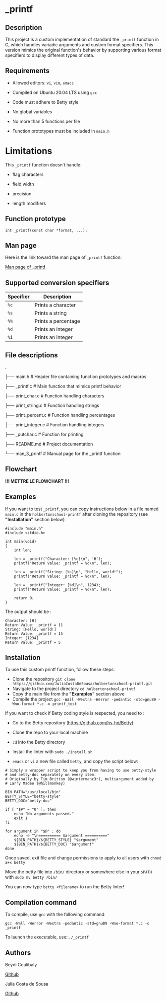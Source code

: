 # _printf

## Description
This project is a custom implementation of standard the `_printf` function in C, which handles variadic arguments and custom format specifiers. This version mimics the original function's behavior by supporting various format specifiers to display different types of data.

## Requirements

* Allowed editors: `vi`, `vim`, `emacs`

* Compiled on Ubuntu 20.04 LTS using `gcc`

* Code must adhere to Betty style

* No global variables

* No more than 5 functions per file

* Function prototypes must be included in `main.h`

# Limitations

This `_printf` function doesn't handle: 

* flag characters

* field width

* precision

* length modifiers

## Function prototype

`int _printf(const char *format, ...);`

## Man page

Here is the link toward the man page of `_printf` function:

[Man page of _printf](https://github.com/JuliaCostaDeSousa/holbertonschool-printf/blob/main/man_3_printf)

## Supported conversion specifiers

| Specifier   | Description           |
| ----------- | ----------------------|
| `%c`        | Prints a character    |
| `%s`        | Prints a string       |
| `%%`        | Prints a percentage   |
| `%d`        | Prints an integer     |
| `%i`        | Prints an integer     |

## File descriptions

.

├── main.h               # Header file containing function prototypes and macros

├── _printf.c            # Main function that mimics printf behavior

├── print_char.c         # Function handling characters

├── print_string.c       # Function handling strings

├── print_percent.c      # Function handling percentages

├── print_integer.c      # Function handling integers

├── _putchar.c           # Function for printing

├── README.md            # Project documentation

└── man_3_printf         # Manual page for the _printf function

## Flowchart 

**!!! METTRE LE FLOWCHART !!!**

## Examples

If you want to test `_printf`, you can copy instructions below in a file named `main.c`  in the `holbertonschool-printf` after cloning the repository (see **"Installation"** section below)

```
#include "main.h"
#include <stdio.h>

int main(void)
{
    int len;

    len = _printf("Character: [%c]\n", 'H');
    printf("Return Value: _printf = %d\n", len);

    len = _printf("String: [%s]\n", "Hello, world!");
    printf("Return Value: _printf = %d\n", len);

    len = _printf("Integer: [%d]\n", 1234);
    printf("Return Value: _printf = %d\n", len);

    return 0;
}
```

The output should be :

```
Character: [H]
Return Value: _printf = 11
String: [Hello, world!]
Return Value: _printf = 15
Integer: [1234]
Return Value: _printf = 5
```

## Installation

To use this custom printf function, follow these steps:

* Clone the repository
  `git clone https://github.com/JuliaCostaDeSousa/holbertonschool-printf.git`
* Navigate to the project directory
  `cd holbertonschool-printf`
* Copy the main file from the **"Examples"** section above
* Compile the project
  `gcc -Wall -Wextra -Werror -pedantic -std=gnu89 -Wno-format *.c -o printf_test`


If you want to check if Betty coding style is respected, you need to :

* Go to the Betty repository (https://github.com/hs-hq/Betty)

* Clone the repo to your local machine

* `cd` into the Betty directory

* Install the linter with `sudo ./install.sh`

* `emacs` or `vi` a new file called `betty`, and copy the script below:
```
# Simply a wrapper script to keep you from having to use betty-style
# and betty-doc separately on every item.
# Originally by Tim Britton (@wintermanc3r), multiargument added by
# Larry Madeo (@hillmonkey)

BIN_PATH="/usr/local/bin"
BETTY_STYLE="betty-style"
BETTY_DOC="betty-doc"

if [ "$#" = "0" ]; then
    echo "No arguments passed."
    exit 1
fi

for argument in "$@" ; do
    echo -e "\n========== $argument =========="
    ${BIN_PATH}/${BETTY_STYLE} "$argument"
    ${BIN_PATH}/${BETTY_DOC} "$argument"
done
```
Once saved, exit file and change permissions to apply to all users with `chmod a+x betty`

Move the betty file into `/bin/` directory or somewhere else in your `$PATH` with `sudo mv betty /bin/`

You can now type `betty <filename>` to run the Betty linter!


## Compilation command

To compile, use `gcc` with the following command:

`gcc -Wall -Werror -Wextra -pedantic -std=gnu89 -Wno-format *.c -o _printf`

To launch the executable, use:
`./_printf`

## Authors

Beydi Coulibaly

[Github](https://github.com/Beydi-dev)

Julia Costa de Sousa

[Github](https://github.com/JuliaCostaDeSousa)






